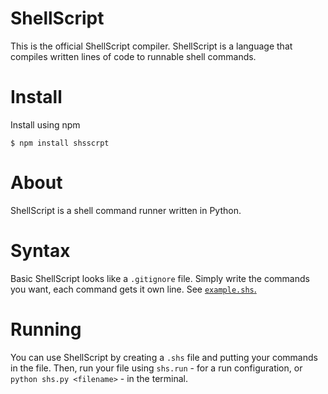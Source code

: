 # ShellScript
This is the official ShellScript compiler. ShellScript is a language that compiles written lines of code to runnable shell commands.

# Install
Install using npm

    $ npm install shsscrpt
    
# About
ShellScript is a shell command runner written in Python.

# Syntax
Basic ShellScript looks like a `.gitignore` file. Simply write the commands you want, each command gets it own line. See [`example.shs`.](https://github.com/shellscript-lang/shellscript/blob/master/example.shs)

# Running
You can use ShellScript by creating a `.shs` file and putting your commands in the file. Then, run your file using `shs.run` - for a run configuration, or `python shs.py <filename>` - in the terminal. 
